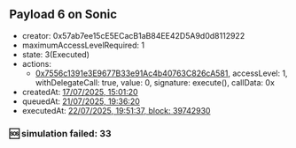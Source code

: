 ## Payload 6 on Sonic

- creator: 0x57ab7ee15cE5ECacB1aB84EE42D5A9d0d8112922
- maximumAccessLevelRequired: 1
- state: 3(Executed)
- actions:
  - [0x7556c1391e3E9677B33e91Ac4b40763C826cA581](https://sonicscan.org/tx/0x7556c1391e3E9677B33e91Ac4b40763C826cA581), accessLevel: 1, withDelegateCall: true, value: 0, signature: execute(), callData: 0x
- createdAt: [17/07/2025, 15:01:20](https://sonicscan.org/tx/0x714ab14681b54623fe233a26a581f6e673693d9183f70560c596e32be8442793)
- queuedAt: [21/07/2025, 19:36:20](https://sonicscan.org/tx/0xb278eccd3143b18859dd088d6b66f3815bf3eb724c67842d7b7de563fd6b0f56)
- executedAt: [22/07/2025, 19:51:37, block: 39742930](https://sonicscan.org/tx/0x0455cf10b41fab8d4e06606e0cbe3c8648500f13af2754a80df700b563a69f63)

### :sos: simulation failed: 33
